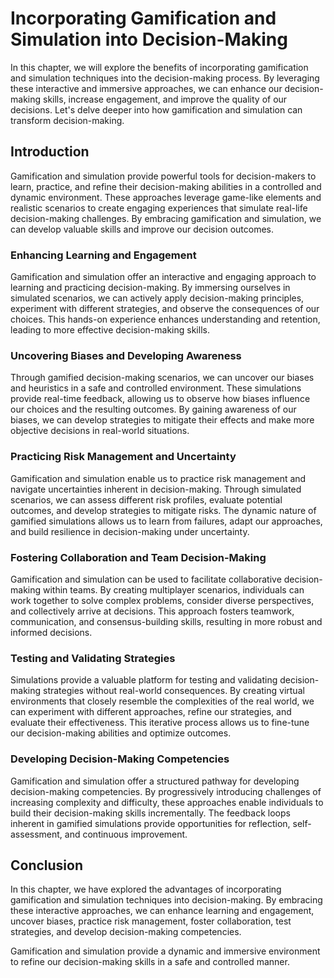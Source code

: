 Incorporating Gamification and Simulation into Decision-Making
=======================================================================

In this chapter, we will explore the benefits of incorporating gamification and simulation techniques into the decision-making process. By leveraging these interactive and immersive approaches, we can enhance our decision-making skills, increase engagement, and improve the quality of our decisions. Let's delve deeper into how gamification and simulation can transform decision-making.

Introduction
------------

Gamification and simulation provide powerful tools for decision-makers to learn, practice, and refine their decision-making abilities in a controlled and dynamic environment. These approaches leverage game-like elements and realistic scenarios to create engaging experiences that simulate real-life decision-making challenges. By embracing gamification and simulation, we can develop valuable skills and improve our decision outcomes.

### Enhancing Learning and Engagement

Gamification and simulation offer an interactive and engaging approach to learning and practicing decision-making. By immersing ourselves in simulated scenarios, we can actively apply decision-making principles, experiment with different strategies, and observe the consequences of our choices. This hands-on experience enhances understanding and retention, leading to more effective decision-making skills.

### Uncovering Biases and Developing Awareness

Through gamified decision-making scenarios, we can uncover our biases and heuristics in a safe and controlled environment. These simulations provide real-time feedback, allowing us to observe how biases influence our choices and the resulting outcomes. By gaining awareness of our biases, we can develop strategies to mitigate their effects and make more objective decisions in real-world situations.

### Practicing Risk Management and Uncertainty

Gamification and simulation enable us to practice risk management and navigate uncertainties inherent in decision-making. Through simulated scenarios, we can assess different risk profiles, evaluate potential outcomes, and develop strategies to mitigate risks. The dynamic nature of gamified simulations allows us to learn from failures, adapt our approaches, and build resilience in decision-making under uncertainty.

### Fostering Collaboration and Team Decision-Making

Gamification and simulation can be used to facilitate collaborative decision-making within teams. By creating multiplayer scenarios, individuals can work together to solve complex problems, consider diverse perspectives, and collectively arrive at decisions. This approach fosters teamwork, communication, and consensus-building skills, resulting in more robust and informed decisions.

### Testing and Validating Strategies

Simulations provide a valuable platform for testing and validating decision-making strategies without real-world consequences. By creating virtual environments that closely resemble the complexities of the real world, we can experiment with different approaches, refine our strategies, and evaluate their effectiveness. This iterative process allows us to fine-tune our decision-making abilities and optimize outcomes.

### Developing Decision-Making Competencies

Gamification and simulation offer a structured pathway for developing decision-making competencies. By progressively introducing challenges of increasing complexity and difficulty, these approaches enable individuals to build their decision-making skills incrementally. The feedback loops inherent in gamified simulations provide opportunities for reflection, self-assessment, and continuous improvement.

Conclusion
----------

In this chapter, we have explored the advantages of incorporating gamification and simulation techniques into decision-making. By embracing these interactive approaches, we can enhance learning and engagement, uncover biases, practice risk management, foster collaboration, test strategies, and develop decision-making competencies.

Gamification and simulation provide a dynamic and immersive environment to refine our decision-making skills in a safe and controlled manner.
